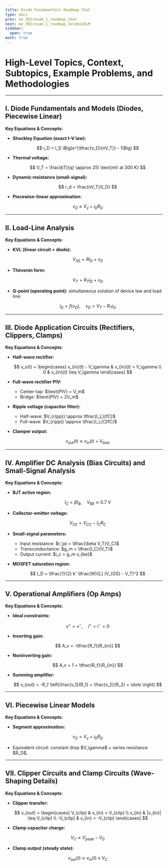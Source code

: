 ```yaml
---
title: Diode Fundamentals Roadmap Chat
type: docs
prev: ee_302/exam_1_roadmap_chat
next: ee_302/exam_1_roadmap_notebookLM
sidebar:
  open: true
math: true
---
```



# High-Level Topics, Context, Subtopics, Example Problems, and Methodologies

---

## I. Diode Fundamentals and Models (Diodes, Piecewise Linear)

**Key Equations & Concepts:**

* **Shockley Equation (exact I–V law):**

  $$
  i_D = I_S \Big(e^{\tfrac{v_D}{nV_T}} - 1\Big)
  $$
* **Thermal voltage:**

  $$
  V_T = \frac{kT}{q} \approx 25\ \text{mV at 300 K}
  $$
* **Dynamic resistance (small-signal):**

  $$
  r_d = \frac{nV_T}{I_D}
  $$
* **Piecewise-linear approximation:**

  $$
  v_D \approx V_\gamma + i_D R_D
  $$

---

## II. Load-Line Analysis

**Key Equations & Concepts:**

* **KVL (linear circuit + diode):**

  $$
  V_{SS} = R i_D + v_D
  $$
* **Thévenin form:**

  $$
  V_T = R_T i_D + v_D
  $$
* **Q-point (operating point):** simultaneous solution of device law and load line:

  $$
  i_D = f(v_D), \quad v_D = V_T - R_T i_D
  $$

---

## III. Diode Application Circuits (Rectifiers, Clippers, Clamps)

**Key Equations & Concepts:**

* **Half-wave rectifier:**

  $$
  v_o(t) = 
  \begin{cases}
  v_{in}(t) - V_\gamma & v_{in}(t) > V_\gamma \\
  0 & v_{in}(t) \leq V_\gamma
  \end{cases}
  $$
* **Full-wave rectifier PIV:**

  * Center-tap: \$\text{PIV} = V\_m\$
  * Bridge: \$\text{PIV} = 2V\_m\$
* **Ripple voltage (capacitor filter):**

  * Half-wave: \$V\_{r(pp)} \approx \tfrac{I\_L}{fC}\$
  * Full-wave: \$V\_{r(pp)} \approx \tfrac{I\_L}{2fC}\$
* **Clamper output:**

  $$
  v_{out}(t) \approx v_{in}(t) + V_{bias}
  $$

---

## IV. Amplifier DC Analysis (Bias Circuits) and Small-Signal Analysis

**Key Equations & Concepts:**

* **BJT active region:**

  $$
  I_C = \beta I_B, \quad V_{BE} \approx 0.7\ \text{V}
  $$
* **Collector-emitter voltage:**

  $$
  V_{CE} = V_{CC} - I_C R_C
  $$
* **Small-signal parameters:**

  * Input resistance: \$r\_\pi = \tfrac{\beta V\_T}{I\_C}\$
  * Transconductance: \$g\_m = \tfrac{I\_C}{V\_T}\$
  * Output current: \$i\_c = g\_m v\_{be}\$
* **MOSFET saturation region:**

  $$
  I_D = \tfrac{1}{2} k' \tfrac{W}{L} (V_{GS} - V_T)^2
  $$

---

## V. Operational Amplifiers (Op Amps)

**Key Equations & Concepts:**

* **Ideal constraints:**

  $$
  v^+ = v^-, \quad i^+ = i^- = 0
  $$
* **Inverting gain:**

  $$
  A_v = -\tfrac{R_f}{R_{in}}
  $$
* **Noninverting gain:**

  $$
  A_v = 1 + \tfrac{R_f}{R_{in}}
  $$
* **Summing amplifier:**

  $$
  v_{out} = -R_f \left(\frac{v_1}{R_1} + \frac{v_2}{R_2} + \dots \right)
  $$

---

## VI. Piecewise Linear Models

**Key Equations & Concepts:**

* **Segment approximation:**

  $$
  v_D = V_\gamma + i_D R_D
  $$
* Equivalent circuit: constant drop \$V\_\gamma\$ + series resistance \$R\_D\$.

---

## VII. Clipper Circuits and Clamp Circuits (Wave-Shaping Details)

**Key Equations & Concepts:**

* **Clipper transfer:**

  $$
  v_{out} =
  \begin{cases}
  V_{clip} & v_{in} > V_{clip} \\
  v_{in} & |v_{in}| \leq V_{clip} \\
  -V_{clip} & v_{in} < -V_{clip}
  \end{cases}
  $$
* **Clamp capacitor charge:**

  $$
  V_C \approx V_{peak} - V_D
  $$
* **Clamp output (steady state):**

  $$
  v_{out}(t) \approx v_{in}(t) \pm V_C
  $$
